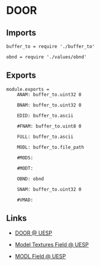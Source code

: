 # DOOR

## Imports

	buffer_to = require './buffer_to'

	obnd = require './values/obnd'


## Exports

	module.exports =
		ANAM: buffer_to.uint32 0

		BNAM: buffer_to.uint32 0

		EDID: buffer_to.ascii

		#FNAM: buffer_to.uint8 0

		FULL: buffer_to.ascii

		MODL: buffer_to.file_path

		#MODS:

		#MODT:

		OBND: obnd

		SNAM: buffer_to.uint32 0

		#VMAD:


## Links

- [DOOR @ UESP](http://www.uesp.net/wiki/Tes5Mod:Mod_File_Format/DOOR)

- [Model Textures Field @ UESP](http://www.uesp.net/wiki/Tes5Mod:Mod_File_Format/Model_Textures_Field)

- [MODL Field @ UESP](http://www.uesp.net/wiki/Tes5Mod:Mod_File_Format/MODL_Field)
